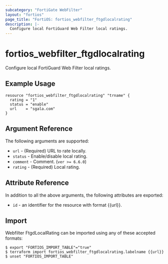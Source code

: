 ```yaml
---
subcategory: "FortiGate WebFilter"
layout: "fortios"
page_title: "FortiOS: fortios_webfilter_ftgdlocalrating"
description: |-
  Configure local FortiGuard Web Filter local ratings.
---
```


# fortios_webfilter_ftgdlocalrating
Configure local FortiGuard Web Filter local ratings.

## Example Usage

```hcl
resource "fortios_webfilter_ftgdlocalrating" "trname" {
  rating = "1"
  status = "enable"
  url    = "sgala.com"
}
```

## Argument Reference

The following arguments are supported:

* `url` - (Required) URL to rate locally.
* `status` - Enable/disable local rating.
* `comment` - Comment. (`ver >= 6.6.0`)
* `rating` - (Required) Local rating.


## Attribute Reference

In addition to all the above arguments, the following attributes are exported:
* `id` - an identifier for the resource with format {{url}}.

## Import

Webfilter FtgdLocalRating can be imported using any of these accepted formats:
```
$ export "FORTIOS_IMPORT_TABLE"="true"
$ terraform import fortios_webfilter_ftgdlocalrating.labelname {{url}}
$ unset "FORTIOS_IMPORT_TABLE"
```
